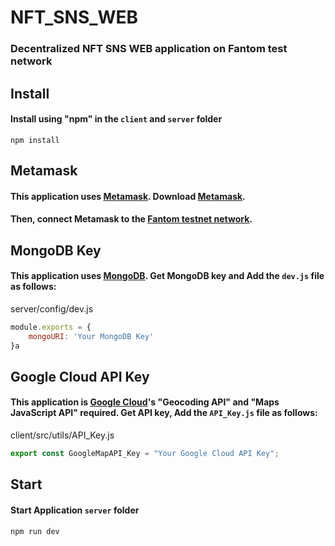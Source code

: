 # NFT_SNS_WEB

### Decentralized NFT SNS WEB application on Fantom test network

## Install
#### Install using "npm" in the `client` and `server` folder
```
npm install
```
## Metamask
#### This application uses [Metamask](https://metamask.io/download). Download [Metamask](https://metamask.io/download).
#### Then, connect Metamask to the [Fantom testnet network](https://docs.fantom.foundation/tutorials/set-up-metamask-testnet).

## MongoDB Key
#### This application uses [MongoDB](https://www.mongodb.com/). Get MongoDB key and Add the `dev.js` file as follows:
server/config/dev.js
```node.js
module.exports = {
    mongoURI: 'Your MongoDB Key'
}a
```

## Google Cloud API Key
#### This application is [Google Cloud](https://cloud.google.com/)'s "Geocoding API" and "Maps JavaScript API" required. Get API key, Add the `API_Key.js` file as follows:
client/src/utils/API_Key.js
```javaScript
export const GoogleMapAPI_Key = "Your Google Cloud API Key";
```

## Start
#### Start Application `server` folder
````
npm run dev
